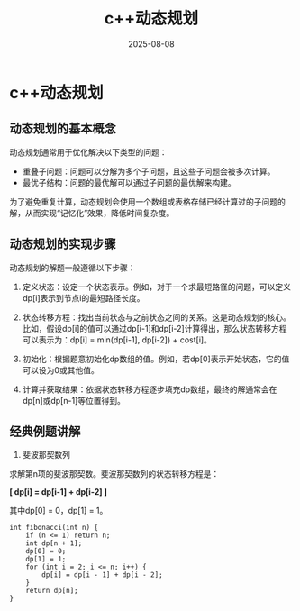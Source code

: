 ﻿---
layout: note
title: "c++动态规划"
date: 2025-08-08
excerpt: "c++动态规划dp。"
categories: algorithms
tags:
  - 动态规划
---


# c++动态规划

## 动态规划的基本概念

动态规划通常用于优化解决以下类型的问题：
* 重叠子问题：问题可以分解为多个子问题，且这些子问题会被多次计算。
* 最优子结构：问题的最优解可以通过子问题的最优解来构建。


为了避免重复计算，动态规划会使用一个数组或表格存储已经计算过的子问题的解，从而实现“记忆化”效果，降低时间复杂度。

## 动态规划的实现步骤

动态规划的解题一般遵循以下步骤：

1. 定义状态：设定一个状态表示。例如，对于一个求最短路径的问题，可以定义dp[i]表示到节点i的最短路径长度。

2. 状态转移方程：找出当前状态与之前状态之间的关系。这是动态规划的核心。比如，假设dp[i]的值可以通过dp[i-1]和dp[i-2]计算得出，那么状态转移方程可以表示为：dp[i] = min(dp[i-1], dp[i-2]) + cost[i]。

3. 初始化：根据题意初始化dp数组的值。例如，若dp[0]表示开始状态，它的值可以设为0或其他值。

4. 计算并获取结果：依据状态转移方程逐步填充dp数组，最终的解通常会在dp[n]或dp[n-1]等位置得到。


## 经典例题讲解

1. 斐波那契数列

求解第n项的斐波那契数。斐波那契数列的状态转移方程是：

**[ dp[i] = dp[i-1] + dp[i-2] ]**

其中dp[0] = 0，dp[1] = 1。

~~~
int fibonacci(int n) {
    if (n <= 1) return n;
    int dp[n + 1];
    dp[0] = 0;
    dp[1] = 1;
    for (int i = 2; i <= n; i++) {
        dp[i] = dp[i - 1] + dp[i - 2];
    }
    return dp[n];
}
~~~

